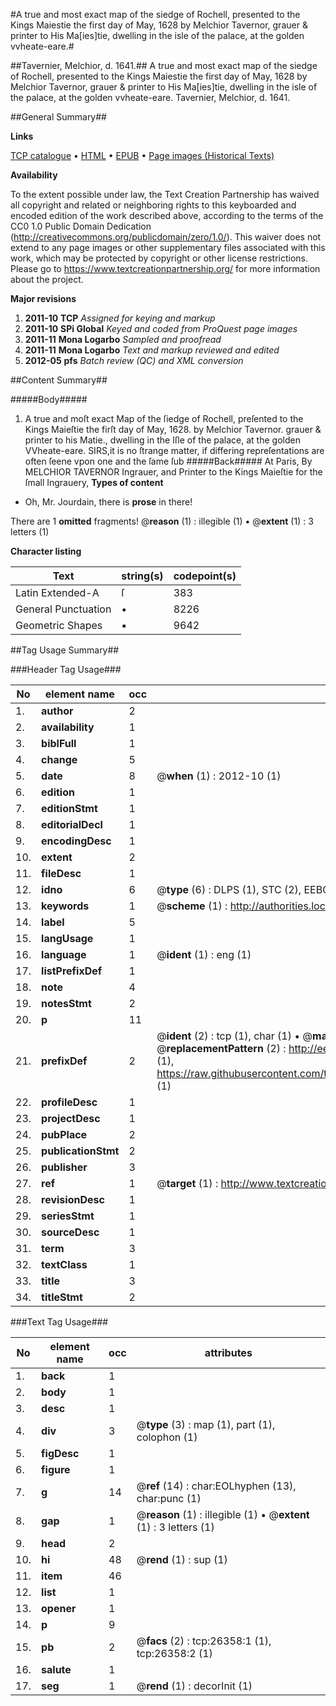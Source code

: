 #A true and most exact map of the siedge of Rochell, presented to the Kings Maiestie the first day of May, 1628 by Melchior Tavernor, grauer & printer to His Ma[ies]tie, dwelling in the isle of the palace, at the golden vvheate-eare.#

##Tavernier, Melchior, d. 1641.##
A true and most exact map of the siedge of Rochell, presented to the Kings Maiestie the first day of May, 1628 by Melchior Tavernor, grauer & printer to His Ma[ies]tie, dwelling in the isle of the palace, at the golden vvheate-eare.
Tavernier, Melchior, d. 1641.

##General Summary##

**Links**

[TCP catalogue](http://www.ota.ox.ac.uk/tcp/)  • 
[HTML](http://tei.it.ox.ac.uk/tcp/Texts-HTML/free/A13/A13404.html)  • 
[EPUB](http://tei.it.ox.ac.uk/tcp/Texts-EPUB/free/A13/A13404.epub) • 
[Page images (Historical Texts)](https://historicaltexts.jisc.ac.uk/eebo-23189225e)

**Availability**

To the extent possible under law, the Text Creation Partnership has waived all copyright and related or neighboring rights to this keyboarded and encoded edition of the work described above, according to the terms of the CC0 1.0 Public Domain Dedication (http://creativecommons.org/publicdomain/zero/1.0/). This waiver does not extend to any page images or other supplementary files associated with this work, which may be protected by copyright or other license restrictions. Please go to https://www.textcreationpartnership.org/ for more information about the project.

**Major revisions**

1. __2011-10__ __TCP__ *Assigned for keying and markup*
1. __2011-10__ __SPi Global__ *Keyed and coded from ProQuest page images*
1. __2011-11__ __Mona Logarbo__ *Sampled and proofread*
1. __2011-11__ __Mona Logarbo__ *Text and markup reviewed and edited*
1. __2012-05__ __pfs__ *Batch review (QC) and XML conversion*

##Content Summary##

#####Body#####

1. A true and moſt exact Map of the ſiedge of Rochell, preſented to the Kings Maieſtie the firſt day of May, 1628. by Melchior Tavernor. grauer & printer to his Matie., dwelling in the Iſle of the palace, at the golden VVheate-eare.
SIRS,it is no ſtrange matter, if differing repreſentations are often ſeene vpon one and the ſame ſub
#####Back#####
At Paris, By MELCHIOR TAVERNOR Ingrauer, and Printer to the Kings Maieſtie for the ſmall Ingrauery, 
**Types of content**

  * Oh, Mr. Jourdain, there is **prose** in there!

There are 1 **omitted** fragments! 
 @__reason__ (1) : illegible (1)  •  @__extent__ (1) : 3 letters (1)

**Character listing**


|Text|string(s)|codepoint(s)|
|---|---|---|
|Latin Extended-A|ſ|383|
|General Punctuation|•|8226|
|Geometric Shapes|▪|9642|

##Tag Usage Summary##

###Header Tag Usage###

|No|element name|occ|attributes|
|---|---|---|---|
|1.|__author__|2||
|2.|__availability__|1||
|3.|__biblFull__|1||
|4.|__change__|5||
|5.|__date__|8| @__when__ (1) : 2012-10 (1)|
|6.|__edition__|1||
|7.|__editionStmt__|1||
|8.|__editorialDecl__|1||
|9.|__encodingDesc__|1||
|10.|__extent__|2||
|11.|__fileDesc__|1||
|12.|__idno__|6| @__type__ (6) : DLPS (1), STC (2), EEBO-CITATION (1), OCLC (1), VID (1)|
|13.|__keywords__|1| @__scheme__ (1) : http://authorities.loc.gov/ (1)|
|14.|__label__|5||
|15.|__langUsage__|1||
|16.|__language__|1| @__ident__ (1) : eng (1)|
|17.|__listPrefixDef__|1||
|18.|__note__|4||
|19.|__notesStmt__|2||
|20.|__p__|11||
|21.|__prefixDef__|2| @__ident__ (2) : tcp (1), char (1)  •  @__matchPattern__ (2) : ([0-9\-]+):([0-9IVX]+) (1), (.+) (1)  •  @__replacementPattern__ (2) : http://eebo.chadwyck.com/downloadtiff?vid=$1&page=$2 (1), https://raw.githubusercontent.com/textcreationpartnership/Texts/master/tcpchars.xml#$1 (1)|
|22.|__profileDesc__|1||
|23.|__projectDesc__|1||
|24.|__pubPlace__|2||
|25.|__publicationStmt__|2||
|26.|__publisher__|3||
|27.|__ref__|1| @__target__ (1) : http://www.textcreationpartnership.org/docs/. (1)|
|28.|__revisionDesc__|1||
|29.|__seriesStmt__|1||
|30.|__sourceDesc__|1||
|31.|__term__|3||
|32.|__textClass__|1||
|33.|__title__|3||
|34.|__titleStmt__|2||


###Text Tag Usage###

|No|element name|occ|attributes|
|---|---|---|---|
|1.|__back__|1||
|2.|__body__|1||
|3.|__desc__|1||
|4.|__div__|3| @__type__ (3) : map (1), part (1), colophon (1)|
|5.|__figDesc__|1||
|6.|__figure__|1||
|7.|__g__|14| @__ref__ (14) : char:EOLhyphen (13), char:punc (1)|
|8.|__gap__|1| @__reason__ (1) : illegible (1)  •  @__extent__ (1) : 3 letters (1)|
|9.|__head__|2||
|10.|__hi__|48| @__rend__ (1) : sup (1)|
|11.|__item__|46||
|12.|__list__|1||
|13.|__opener__|1||
|14.|__p__|9||
|15.|__pb__|2| @__facs__ (2) : tcp:26358:1 (1), tcp:26358:2 (1)|
|16.|__salute__|1||
|17.|__seg__|1| @__rend__ (1) : decorInit (1)|
